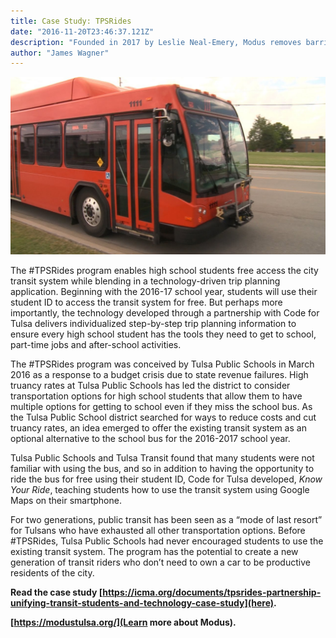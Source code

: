 ```yaml
---
title: Case Study: TPSRides
date: "2016-11-20T23:46:37.121Z"
description: "Founded in 2017 by Leslie Neal-Emery, Modus removes barriers through innovative transportation solutions, education, and advocacy. The nonprofit started as an innovative partnership between Tulsa Transit, Tulsa Public Schools, and Code for Tulsa."
author: "James Wagner"
---
```


![Tulsa Transit Bus](./tpsbus.jpg)

The #TPSRides program enables high school students free access the city transit system while blending in a technology-driven trip planning application. Beginning with the 2016-17 school year, students will use their student ID to access the transit system for free. But perhaps more importantly, the technology developed through a partnership with Code for Tulsa delivers individualized step-by-step trip planning information to ensure every high school student has the tools they need to get to school, part-time jobs and after-school activities.

The #TPSRides program was conceived by Tulsa Public Schools in March 2016 as a response to a budget crisis due to state revenue failures. High truancy rates at Tulsa Public Schools has led the district to consider transportation options for high school students that allow them to have multiple options for getting to school even if they miss the school bus. As the Tulsa Public School district searched for ways to reduce costs and cut truancy rates, an idea emerged to offer the existing transit system as an optional alternative to the school bus for the 2016-2017 school year.

Tulsa Public Schools and Tulsa Transit found that many students were not familiar with using the bus, and so in addition to having the opportunity to ride the bus for free using their student ID, Code for Tulsa developed, *Know Your Ride*, teaching students how to use the transit system using Google Maps on their smartphone.

For two generations, public transit has been seen as a “mode of last resort” for Tulsans who have exhausted all other transportation options. Before #TPSRides, Tulsa Public Schools had never encouraged students to use the existing transit system. The program has the potential to create a new generation of transit riders who don’t need to own a car to be productive residents of the city.

**Read the case study [https://icma.org/documents/tpsrides-partnership-unifying-transit-students-and-technology-case-study](here).**

**[https://modustulsa.org/](Learn more about Modus).**
